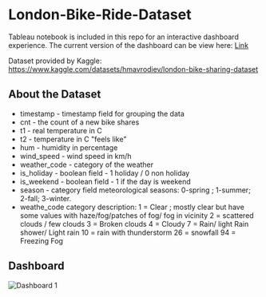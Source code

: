 # London-Bike-Ride-Dataset

Tableau notebook is included in this repo for an interactive dashboard experience. The current version of the dashboard can be view here: [Link](https://public.tableau.com/app/profile/elvis.ye7575/viz/LondonBikeRidesDashboard_17134163388450/Dashboard1)

Dataset provided by Kaggle: https://www.kaggle.com/datasets/hmavrodiev/london-bike-sharing-dataset

## About the Dataset

- timestamp - timestamp field for grouping the data
- cnt - the count of a new bike shares
- t1 - real temperature in C
- t2 - temperature in C "feels like"
- hum - humidity in percentage
- wind_speed - wind speed in km/h
- weather_code - category of the weather
- is_holiday - boolean field - 1 holiday / 0 non holiday
- is_weekend - boolean field - 1 if the day is weekend
- season - category field meteorological seasons: 0-spring ; 1-summer; 2-fall; 3-winter.
- weathe_code category description:
1 = Clear ; mostly clear but have some values with haze/fog/patches of fog/ fog in vicinity 2 = scattered clouds / few clouds 3 = Broken clouds 4 = Cloudy 7 = Rain/ light Rain shower/ Light rain 10 = rain with thunderstorm 26 = snowfall 94 = Freezing Fog

## Dashboard
![Dashboard 1](https://github.com/yeelvis/London-Bike-Ride-Dataset/assets/12239852/7ddbe0b9-3384-48e5-8a67-e4de0d0ecade)
